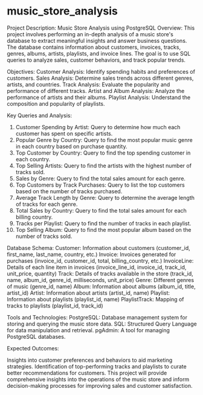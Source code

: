 # music_store_analysis
Project Description: Music Store Analysis using PostgreSQL
Overview:
This project involves performing an in-depth analysis of a music store's database to extract meaningful insights and answer business questions. The database contains information about customers, invoices, tracks, genres, albums, artists, playlists, and invoice lines. The goal is to use SQL queries to analyze sales, customer behaviors, and track popular trends.


Objectives:
Customer Analysis: Identify spending habits and preferences of customers.
Sales Analysis: Determine sales trends across different genres, artists, and countries.
Track Analysis: Evaluate the popularity and performance of different tracks.
Artist and Album Analysis: Analyze the performance of artists and their albums.
Playlist Analysis: Understand the composition and popularity of playlists.


Key Queries and Analysis:
1. Customer Spending by Artist:
    Query to determine how much each customer has spent on specific artists.
2. Popular Genre by Country:
    Query to find the most popular music genre in each country based on purchase quantity.
3. Top Customer by Country:
    Query to find the top spending customer in each country.
4. Top Selling Artists:
    Query to find the artists with the highest number of tracks sold.
5. Sales by Genre:
    Query to find the total sales amount for each genre.
6. Top Customers by Track Purchases:
    Query to list the top customers based on the number of tracks purchased.
7. Average Track Length by Genre:
    Query to determine the average length of tracks for each genre.
8. Total Sales by Country:
    Query to find the total sales amount for each billing country.
9. Tracks per Playlist:
    Query to find the number of tracks in each playlist.
10. Top Selling Album:
    Query to find the most popular album based on the number of tracks sold.


Database Schema:
Customer: Information about customers (customer_id, first_name, last_name, country, etc.)
Invoice: Invoices generated for purchases (invoice_id, customer_id, total, billing_country, etc.)
InvoiceLine: Details of each line item in invoices (invoice_line_id, invoice_id, track_id, unit_price, quantity)
Track: Details of tracks available in the store (track_id, name, album_id, genre_id, milliseconds, unit_price)
Genre: Different genres of music (genre_id, name)
Album: Information about albums (album_id, title, artist_id)
Artist: Information about artists (artist_id, name)
Playlist: Information about playlists (playlist_id, name)
PlaylistTrack: Mapping of tracks to playlists (playlist_id, track_id)


Tools and Technologies:
PostgreSQL: Database management system for storing and querying the music store data.
SQL: Structured Query Language for data manipulation and retrieval.
pgAdmin: A tool for managing PostgreSQL databases.


Expected Outcomes:

Insights into customer preferences and behaviors to aid marketing strategies.
Identification of top-performing tracks and playlists to curate better recommendations for customers.
This project will provide comprehensive insights into the operations of the music store and inform decision-making processes for improving sales and customer satisfaction.
